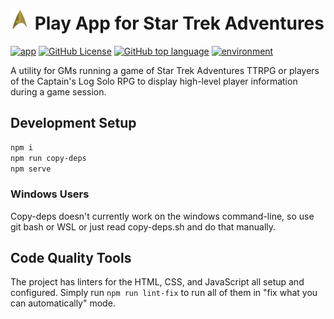 [<img src="img/icon.webp" width="32" />](/img/icon.webp)
Play App for Star Trek Adventures
=============================================================================================

[![app](https://img.shields.io/badge/app-Itch.io-red)](https://samsarette.itch.io/sta-play)
[![GitHub License](https://img.shields.io/github/license/lunarcloud/sta-play-webapp)](https://github.com/lunarcloud/sta-play-webapp/blob/main/LICENSE)
[![GitHub top language](https://img.shields.io/github/languages/top/lunarcloud/sta-play-webapp)](https://github.com/lunarcloud/sta-play-webapp/pulse)
[![environment](https://img.shields.io/badge/env-Browser-green)](https://developer.mozilla.org/en-US/docs/Glossary/Browser)

A utility for GMs running a game of Star Trek Adventures TTRPG or players of the Captain's Log Solo RPG to display high-level player information during a game session.

## Development Setup
```sh
npm i
npm run copy-deps
npm serve
```

### Windows Users
Copy-deps doesn't currently work on the windows command-line, so use git bash or WSL or just read copy-deps.sh and do that manually.

## Code Quality Tools
The project has linters for the HTML, CSS, and JavaScript all setup and configured.
Simply run `npm run lint-fix` to run all of them in "fix what you can automatically" mode.

